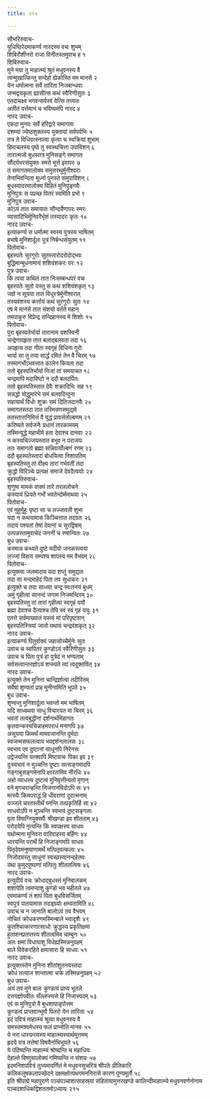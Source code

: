 ```yaml
---
title: २१५

---
```

सौभरिरुवाच-  
युधिष्ठिरेदमाकर्ण्य नारदस्य वचः शुभम्  
शिबिरौशीनरो राजा विनीतस्तमुवाच ह १  
शिबिरुवाच-  
मुने मया तु माहात्म्यं श्रुतं मधुवनस्य वै  
त्वन्मुखात्किन्तु सन्देहो ह्येकोस्ति मम मानसे २  
येन धर्मात्मना सर्वे तारिता निजबान्धवाः  
जन्मद्वयकृता ह्यासीत्स कथं स्वैरिणीसुतः ३  
एतदाचक्ष्व भगवन्सर्वस्वं वेत्सि तत्त्वतः  
अतीतं वर्त्तमानं च भविष्यमपि नारद ४  
नारद उवाच-  
एकदा मुनयः सर्वे हरिद्वारे समागताः  
दशम्यां ज्येष्ठशुक्लस्य युक्तायां सर्वपर्वभिः ५  
तत्र ते विधिवत्स्नात्वा कृत्वा च स्वक्रियां शुभाम्  
हिमाचलस्य पृष्ठे तु स्वस्थचित्ता उपाविशन् ६  
तारात्मजो बुधस्तत्र मुनिसङ्गे समागतः  
र्सौदर्यभरसंयुक्तः स्मरो मूर्त्त इवापरः ७  
तं समागतमालोक्य समुत्तस्थुर्मुनीश्वराः  
तेनाभिवन्दिता मूर्ध्ना पुनस्ते समुपाविशन् ८  
बुधस्यादरमालोक्य विहितं मुनिपुङ्गवैः  
मुनिपुत्रः स पप्रच्छ पितरं स्वमिति प्रभो ९  
मुनिपुत्र उवाच-  
कोऽयं तात समायातः सौन्दर्येणापरः स्मरः  
व्यासादिभिर्मुनिवरैर्भृशं तस्यादरः कृतः १०  
नारद उवाच-  
इत्याकर्ण्य स धर्मात्मा स्वस्य पुत्रस्य भाषितम्  
बभाषे मुनिशार्दूलः पुत्रं निर्बन्धसंयुतम् ११  
पितोवाच-  
बृहस्पतेः सुरगुरोः सुतस्तारोदरोदोद्भवः  
बुद्धिमान्बुधनामायं शशिवंशकरः परः १२  
पुत्र उवाच-  
किं त्वया कथितं तात निःसम्बन्धपरं वचः  
बृहस्पतेः सुतो यस्तु स कथं शशिवंशकृत् १३  
जज्ञे न सूयया तात विधुरत्रेर्मुनीश्वरात्  
तस्यवंशस्य कर्त्तायं कथं सुरगुरोः सुतः १४  
एष मे मानसे तात संशयो वर्तते महान्  
तमपाकुरु विप्रेन्द्र सन्दिहानस्य मे शिशोः १५  
पितोवाच-  
पुरा बृहस्पतेर्भार्या तारानाम यशस्विनी  
चन्द्रेणापहृता तात बलाद्बलवता तदा १६  
अपहृत्य तदा नीता स्वगृहं विधिना गुरोः  
भार्या सा तु तया सार्द्धं रमितं तेन वै चिरम् १७  
तस्मागर्भोऽभवत्तात कालेन कियता तदा  
ततो बृहस्पतिर्भार्या निजां तां समयाचत १८  
चन्द्रमापि मदाविष्टो न ददौ बलदर्पितः  
ततो बृहस्पतिस्तात देवैः शक्रादिभिः सह १९  
सन्नद्धो योद्धुमारेभे समं बलवदिन्दुना  
सहायार्थं विधोः शुक्रः समं दितिजदानवैः २०  
समागतस्तदा तात तस्मिन्रणसमुद्यमे  
ततस्तारानिमित्तं वै युद्धं प्रावर्त्ततोल्बणम् २१  
करिष्यते सर्वजनैः प्रधानं तारकामयम्  
तस्मिन्युद्धे महाभीमे हता देवाश्च दानवाः २२  
न कस्यचिज्जयस्तात बभूव न पराजयः  
ततः समागतो ब्रह्मा सन्निवार्योल्बणं रणम् २३  
ददौ बृहस्पतेस्तारां बोधयित्वा निशापतिम्  
बृहस्पतिस्तु तां वीक्ष्य तारां गर्भवतीं तदा  
क्रुद्धो विरिञ्चेः प्रत्यक्षं समाजे देवदैत्ययोः २४  
बृहस्पतिरुवाच-  
शृणुष्व मामकं वाक्यं तारे तरललोचने  
कस्यायं ध्रियते गर्भो भवतेन्दोर्ममाथवा २५  
पितोवाच-  
एवं मुहुर्मुहुः पृष्टा सा च लज्जावती शुभा  
यदा न कथयामास किञ्चित्तात तदग्रतः २६  
तदायं पश्यतां तेषां देवानां च सुरद्विषाम्  
उत्पन्नस्तामुवाचेदं जननीं च रुषान्वितः २७  
बुध उवाच-  
कस्मान्न कथ्यते दुष्टे मदीयो जनकस्त्वया  
लज्जां विहाय सम्पश्य शापस्य मम वैभवम् २८  
पितोवाच-  
इत्युक्त्वा जलमादाय यदा शप्तुं समुद्यतः  
तदा सा मन्दमाहेदं पिता तव सुधाकरः २९  
इत्युक्ते च तया साध्व्या चन्द्र स्वःतनयं बुधम्  
अमुं गृहीत्वा सानन्दं जगाम निजमन्दिरम् ३०  
बृहस्पतिस्तु तां तारां गृहीत्वा स्वगृहं ययौ  
ब्रह्मा देवाश्च दैत्याश्च तेपि स्वं स्वं गृहं ययुः ३१  
एतत्ते सर्वमाख्यातं यस्त्वं मां परिपृष्टवान्  
बृहस्पतिस्त्रियां जातो यथायं चन्द्रवंशकृत् ३२  
नारद उवाच-  
इत्याकर्ण्य पितुर्वाक्यं जहासोच्चैर्मुनेः सुतः  
उवाच च स्वपितरं कुण्डोऽयं स्वैरिणीसुतः ३३  
उवाच च पिता पुत्रं हा पुत्रेदं न भण्यताम्  
सर्वसत्वान्तरज्ञोऽयं शप्स्यते त्वां त्वदुक्तवित् ३४  
नारद उवाच-  
इत्युक्ते तेन मुनिना चान्द्रिर्ज्ञात्वा तदीरितम्  
सर्वेषां शृण्वतां प्राह मुनीनामिति भूपते ३५  
बुध उवाच-  
शृण्वन्तु मुनिशार्दूला भवन्तो मम भाषितम्  
यदि साध्वथवा साधु विचारयत मा चिरम् ३६  
भवतां तत्वबुद्धीनां दर्शनार्थमिहागतः  
कृतवान्कस्यचिन्नाहमपराधं मनागपि ३७  
असूयया किमर्थं मामवजानन्ति दुर्मदाः  
स्वजन्मसफलत्वाय भवद्दर्शनलालसः ३८  
स्वभाव एव दुष्टानां साधूनपि निरेनसः  
उद्वेजयन्ति यत्क्वापि मिष्टवाचः पिका इव ३९  
दुःस्वभावं न मुञ्चन्ति दुष्टाः सत्सङ्गमादपि  
गङ्गाबुसङ्गमेनापि क्षारतामिव नीरधिः ४०  
अहो व्याधस्य दुष्टत्वं मुनिवृत्तीन्यतो मृगान्  
वने मृगचरान्हन्ति निजगानविदोऽपि सः ४१  
मत्स्यैः किमपराद्धं हि धीवराणां दुरात्मनाम्  
यज्जले चरतस्तीर्थे घ्नन्ति तत्प्रकृतिर्हि सा ४२  
साधवोऽपि न मुञ्चन्ति स्वभावं दुष्टसङ्गताः  
वृता विषाग्नियुक्सर्पैः श्रीखण्डा इव शीतताम् ४३  
परोदयेपि नृत्यन्ति किं स्वपक्षस्य साधवः  
यथोन्मना मुनिवरा वारिवाहस्य बर्हिणः ४४  
धारयन्ति परार्थे हि निजाङ्गमपि साधवः  
पितृदेवमनुष्याणामर्थे मत्पितृवत्कलाः ४५  
निजोदयस्तु साधूनां स्वच्छस्यानन्दहेतवः  
यथा कुमुदपुष्पाणां मत्पितुः शीतलत्विषः ४६  
नारद उवाच-  
इत्युदीर्य वचः क्रोधाद्बुधस्तं मुनिबालकम्  
शशापेति त्वमप्याशु कुण्डो भव महीतले ४७  
एवमाकर्ण्य तं शापं पिता बुधविसर्जितम्  
स्वपुत्रं पातयामास तदङ्घ्र्योः क्षम्यतामिति ४८  
उवाच च न जानाति बालोऽयं तव वैभवम्  
नोचितं क्रोधकरणमस्मिन्बाले भवादृशैः ४९  
कुतश्चित्कारणात्साधोः क्रुद्धस्य प्रकृतिक्षमा  
हुताशनप्रतप्तस्य शीतत्वमिव चाम्बुनः ५०  
अतः क्षमां विधायाशु विधेह्यस्मिन्ननुग्रहम्  
बाले विवेकरहिते क्षमासारा हि साधवः ५१  
नारद उवाच-  
इत्युक्तस्तेन मुनिना शीतांशुतनयस्तदा  
क्रोधं तत्याज शान्तात्मा चक्रे तस्मिन्ननुग्रहम् ५२  
बुध उवाच-  
अयं तव मुने बालः कुण्डत्वं प्राप्य भूतले  
दत्तयज्ञोपवीतः सँल्लप्स्यसे हि निजास्पदम् ५३  
एवं स मुनिपुत्रो वै बुधशापान्नृपोत्तम  
कुण्डत्वं प्राप्तवान्भूमौ पितरो येन तारिताः ५४  
इदं पवित्रं माहात्म्यं श्रुत्वा मधुवनस्य वै  
समस्तमश्वमेधस्य फलं प्राप्नोति मानवः ५५  
ये नरा धारयन्त्यस्य माहात्म्यस्यार्थमुत्तमम्  
हृदये यत्र तत्तेषां विषयैर्नाभिभूयते ५६  
ये पठिष्यन्ति माहात्म्यं श्रोष्यन्ति च महाधियः  
देहान्ते विष्णुसालोक्यं गमिष्यन्ति न संशयः ५७  
इदमनिशपवित्रं तुभ्यमावर्णितं मे मधुवनसुचरित्रं श्रीपतेः प्रीतिकारि  
कलिकलुषकलापच्छेदने दक्षमक्षोत्पथगमननिरासे कारणं पुण्यमूर्तौ ५८  
इति श्रीपाद्मे महापुराणे पञ्चपञ्चाशत्साहस्र्यां संहितायामुत्तरखण्डे कालिन्दीमाहात्म्ये मधुवनवर्णनोनाम पञ्चदशाधिकद्विशततमोऽध्यायः २१५